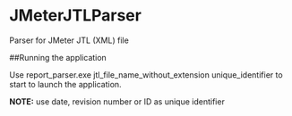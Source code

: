 # JMeterJTLParser
Parser for JMeter JTL (XML) file

##Running the application

Use report_parser.exe jtl_file_name_without_extension unique_identifier to start to launch the application. 

**NOTE:** use date, revision number or ID as unique identifier
